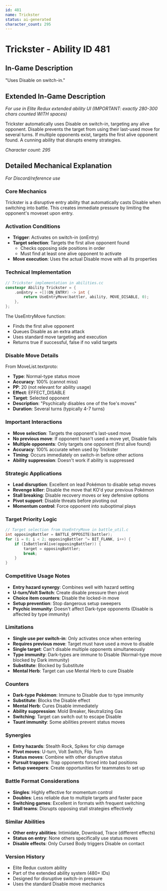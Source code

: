 ```yaml
---
id: 481
name: Trickster
status: ai-generated
character_count: 295
---
```


# Trickster - Ability ID 481

## In-Game Description
"Uses Disable on switch-in."

## Extended In-Game Description
*For use in Elite Redux extended ability UI (IMPORTANT: exactly 280-300 chars counted WITH spaces)*

Trickster automatically uses Disable on switch-in, targeting any alive opponent. Disable prevents the target from using their last-used move for several turns. If multiple opponents exist, targets the first alive opponent found. A cunning ability that disrupts enemy strategies.

*Character count: 295*

## Detailed Mechanical Explanation
*For Discord/reference use*

### Core Mechanics
Trickster is a disruptive entry ability that automatically casts Disable when switching into battle. This creates immediate pressure by limiting the opponent's moveset upon entry.

### Activation Conditions
- **Trigger**: Activates on switch-in (onEntry)
- **Target selection**: Targets the first alive opponent found
  - Checks opposing side positions in order
  - Must find at least one alive opponent to activate
- **Move execution**: Uses the actual Disable move with all its properties

### Technical Implementation
```c
// Trickster implementation in abilities.cc
constexpr Ability Trickster = {
    .onEntry = +[](ON_ENTRY) -> int { 
        return UseEntryMove(battler, ability, MOVE_DISABLE, 0); 
    },
};
```

The UseEntryMove function:
- Finds the first alive opponent
- Queues Disable as an extra attack
- Uses standard move targeting and execution
- Returns true if successful, false if no valid targets

### Disable Move Details
From MoveList.textproto:
- **Type**: Normal-type status move
- **Accuracy**: 100% (cannot miss)
- **PP**: 20 (not relevant for ability usage)
- **Effect**: EFFECT_DISABLE
- **Target**: Selected opponent
- **Description**: "Psychically disables one of the foe's moves"
- **Duration**: Several turns (typically 4-7 turns)

### Important Interactions
- **Move selection**: Targets the opponent's last-used move
- **No previous move**: If opponent hasn't used a move yet, Disable fails
- **Multiple opponents**: Only targets one opponent (first alive found)
- **Accuracy**: 100% accurate when used by Trickster
- **Timing**: Occurs immediately on switch-in before other actions
- **Ability suppression**: Doesn't work if ability is suppressed

### Strategic Applications
- **Lead disruption**: Excellent on lead Pokémon to disable setup moves
- **Revenge killer**: Disable the move that KO'd your previous Pokémon
- **Stall breaking**: Disable recovery moves or key defensive options
- **Pivot support**: Disable threats before pivoting out
- **Momentum control**: Force opponent into suboptimal plays

### Target Priority Logic
```c
// Target selection from UseEntryMove in battle_util.c
int opposingBattler = BATTLE_OPPOSITE(battler);
for (i = 0; i < 2; opposingBattler ^= BIT_FLANK, i++) {
    if (IsBattlerAlive(opposingBattler)) {
        target = opposingBattler;
        break;
    }
}
```

### Competitive Usage Notes
- **Entry hazard synergy**: Combines well with hazard setting
- **U-turn/Volt Switch**: Create disable pressure then pivot
- **Choice item counters**: Disable the locked-in move
- **Setup prevention**: Stop dangerous setup sweepers
- **Psychic immunity**: Doesn't affect Dark-type opponents (Disable is affected by type immunity)

### Limitations
- **Single use per switch-in**: Only activates once when entering
- **Requires previous move**: Target must have used a move to disable
- **Single target**: Can't disable multiple opponents simultaneously
- **Type immunity**: Dark-types are immune to Disable (Normal-type move blocked by Dark immunity)
- **Substitute**: Blocked by Substitute
- **Mental Herb**: Target can use Mental Herb to cure Disable

### Counters
- **Dark-type Pokémon**: Immune to Disable due to type immunity
- **Substitute**: Blocks the Disable effect
- **Mental Herb**: Cures Disable immediately
- **Ability suppression**: Mold Breaker, Neutralizing Gas
- **Switching**: Target can switch out to escape Disable
- **Taunt immunity**: Some abilities prevent status moves

### Synergies
- **Entry hazards**: Stealth Rock, Spikes for chip damage
- **Pivot moves**: U-turn, Volt Switch, Flip Turn
- **Status moves**: Combine with other disruptive status
- **Pursuit trappers**: Trap opponents forced into bad positions
- **Setup sweepers**: Create opportunities for teammates to set up

### Battle Format Considerations
- **Singles**: Highly effective for momentum control
- **Doubles**: Less reliable due to multiple targets and faster pace
- **Switching games**: Excellent in formats with frequent switching
- **Stall teams**: Disrupts opposing stall strategies effectively

### Similar Abilities
- **Other entry abilities**: Intimidate, Download, Trace (different effects)
- **Status on entry**: None others specifically use status moves
- **Disable effects**: Only Cursed Body triggers Disable on contact

### Version History
- Elite Redux custom ability
- Part of the extended ability system (480+ IDs)
- Designed for disruptive switch-in pressure
- Uses the standard Disable move mechanics